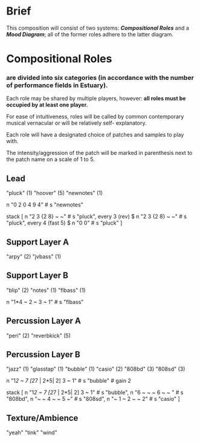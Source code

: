 # Brief

This composition will consist of two systems: ***Compositional Roles***
and a ***Mood Diagram***; all of the former roles adhere to the
latter diagram.

# Compositional Roles
### are divided into six categories (in accordance with the number of performance fields in Estuary).
Each role may be shared by multiple players, however: **all roles
must be occupied by at least one player.**

For ease of intuitiveness, roles will be called by common
contemporary musical vernacular or will be relatively self-
explanatory.

Each role will have a designated choice of patches and samples to
play with.

The intensity/aggression of the patch will be marked in parenthesis next to the
patch name on a scale of 1 to 5.


## Lead

"pluck" (1)
"hoover" (5)
"newnotes" (1)


n "0 2 0 4 9 4" # s "newnotes"

stack [
n "2 3 {2 8} ~ ~" # s "pluck",
every 3 (rev) $ n "2 3 {2 8} ~ ~" # s "pluck",
every 4 (fast 5) $ n "0 0" # s "pluck"
]



## Support Layer A

"arpy" (2)
"jvbass" (1)


## Support Layer B

"blip" (2)
"notes" (1)
"flbass" (1)

n "1*4 ~  2 ~ 3 ~ 1" # s "flbass"

## Percussion Layer A

"peri" (2)
"reverbkick" (5)

## Percussion Layer B

"jazz" (1)
"glasstap" (1)
"bubble" (1)
"casio" (2)
"808bd" (3)
"808sd" (3)


n "1*2 ~  7 [2*7 | 2*5| 2] 3 ~ 1" # s "bubble" # gain 2

stack [
n "1*2 ~  7 [2*7 | 2*5| 2] 3 ~ 1" # s "bubble",
n "6 ~ ~ ~ 6 ~ ~ " # s "808bd",
n "~ ~ 4 ~ ~ 5 ~" # s "808sd",
n "~ 1 ~ 2 ~ ~ 2" # s "casio"
]

## Texture/Ambience

"yeah"
"tink"
"wind"
